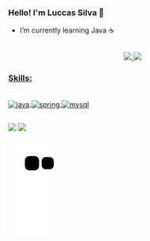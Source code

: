
###  Hello! I'm Luccas Silva 👋

- I’m currently learning Java ☕ 

##

<div align="center">
  <a href="https://github.com/Luccas-Silva">
  <img height="140em" src="https://github-readme-stats.vercel.app/api?username=Luccas-Silva&show_icons=true&theme=merko&include_all_commits=true&count_private=true"/>
  <img height="140em" src="https://github-readme-stats.vercel.app/api/top-langs/?username=Luccas-Silva&layout=compact&langs_count=7&theme=merko"/>
</div>
  
### Skills:
 
<div style="display: inline_block"><br>
  <img align="center" alt="java" height="60" width="80" src="https://cdn.jsdelivr.net/gh/devicons/devicon/icons/java/java-plain.svg" />
  <img align="center" alt="spring" height="60" width="80" src="https://cdn.jsdelivr.net/gh/devicons/devicon/icons/spring/spring-original.svg" />
  <img align="center" alt="mysql" height="60" width="80" src="https://cdn.jsdelivr.net/gh/devicons/devicon/icons/mysql/mysql-plain.svg" />
</div> 
 
##
 
<div> 
<a href="https://www.linkedin.com/in/luccas-dos-anjos-correia-da-silva-5b85661a8/" target="_blank"><img src="https://img.shields.io/badge/-LinkedIn-%230077B5?style=for-the-badge&logo=linkedin&logoColor=white" target="_blank"></a>
 <a href = "mailto:lluccas.anjoss@gmail.com"><img src="https://img.shields.io/badge/-Gmail-%23333?style=for-the-badge&logo=gmail&logoColor=white" target="_blank"></a>
 
![Snake animation](https://github.com/Luccas-Silva/Luccas-Silva/blob/output/github-contribution-grid-snake.svg)
</div>  
  
  
